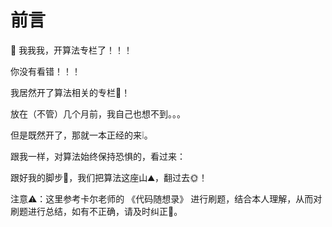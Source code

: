 # 前言

📢 我我我，开算法专栏了！！！

你没有看错！！！

我居然开了算法相关的专栏📖！

放在（不管）几个月前，我自己也想不到。。。

但是既然开了，那就一本正经的来❕。

跟我一样，对算法始终保持恐惧的，看过来：

跟好我的脚步👣，我们把算法这座山⛰️，翻过去🌞！

注意⚠️：这里参考卡尔老师的 《代码随想录》 进行刷题，结合本人理解，从而对刷题进行总结，如有不正确，请及时纠正🙏。